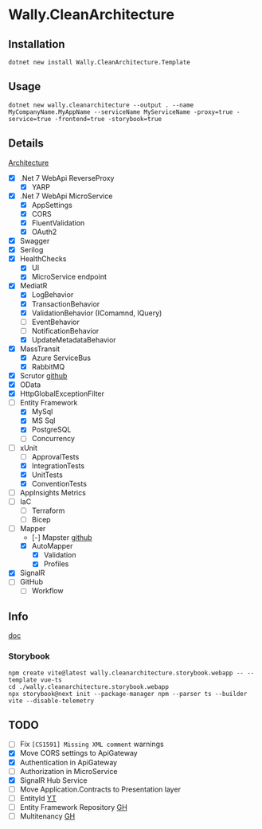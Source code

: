 # Wally.CleanArchitecture

## Installation

```
dotnet new install Wally.CleanArchitecture.Template
```

## Usage

```
dotnet new wally.cleanarchitecture --output . --name MyCompanyName.MyAppName --serviceName MyServiceName -proxy=true -service=true -frontend=true -storybook=true
```

## Details

[Architecture](https://viewer.diagrams.net/?tags=%7B%7D&highlight=0000ff&edit=_blank&layers=1&nav=1&title=Wally.CleanArchitecture#R5Vrfc%2BI2EP5reAzj34ZHDCTNTHrhjtxc%2B8QIvLHV2JYrywHfX18JyRhbSUrnIM40eSDSeiWv9ttvtRIM7Gm6u6Eoj38nISQDywh3A3s2sCzTHI35PyGpDhJHSiKKQyVrBEv8E5TQUNISh1C0FBkhCcN5W7ghWQYb1pIhSsm2rfZIkvZbcxSBJlhuUKJLf%2BCQxVI6svxG%2FhvgKK7fbHpqxSmqldVKihiFZHsksucDe0oJYbKV7qaQCO%2FVfpHjrl95ejCMQsZOGXDrPN4XZTV5CCt8s76%2F%2Brq6%2FnFlunKaZ5SUasXKWlbVLqCkzEIQs5gDO9jGmMEyRxvxdMtR57KYpYl6HKIiPug%2B4iSZkoTQ%2FUQ2AB8TqBcCZbB7dSnmwUE8tICkwGjFVdQA21M%2BVVFl%2B6q%2FbSByfE%2FK4iN4HFcpIhUW0WHuxnO8oZz3Xxxpao5czu%2Fm04eBxSc0br8s599k20u4McGa8lYkWt8Xs8nDXKrN%2BBDR7iAAIY9J1SWUxSQiGUrmjTRoMDJ4r9G5IyRXYPwFjFWKYKhkpI2bfKd40duYcLtISTfwlisUTRGNgL2lZ7wMMoUEMfzcNuT8gPkaYHm5TnARSyh4QinKFD4LFl6vWGhQFECfMV%2BZZUw0BFCRy0z%2FiHfCzceuywnO2N48Nxi4My5BCY4yLthw3wFPRAFO9yk%2FeCQZUxCYViOf4TTii0jwmn%2BinyUFsTiU5ytlU8G7E95dqu6weI7Ok9bccTutOcZIS2ueo2e1WnZ2XDwNl5u5SmiL%2B6Vq6Rlt8f2hnc5eVrtfPNzef1n2wTAOCK3%2BUOP3nT9FZ%2BjW3dnu%2BOGsOu4tgGLuXxFMe%2BEZ6WqdSFe3T7ZaWlSsRZ3F%2FfERmBpBBhTxRVwH0qrz8dNp09N1PZ2erk5P17oQEGMNCMlKbua1SlZBr%2By6MoaGP2pTzDG8S5LsF0ihhi5EYB7VmmOvjfqoA6cktRp1XH93JnJH%2FtCoM7qazLeN4Xhkjw9%2F7allHtCmnlCKqiM1RaVXl%2BCMrReX8JqlXX3fNjuxKi1oIvfg7l%2BoAfRo3m82R8GslwLvHcym19kvzIsG8wk7hn1qgdfnjmFr0FLgmbiAq5ySXfUh9o0M2JbQJ5xFsr5L8IZ7hmSrG8Rgi6oz1nm23d1I9OPru9Z5pqMB9Mrh9YUy7mOcX1s0HdkdmtpmzzR1TqWp3SdPzZEWB%2F%2FDM%2FHJWPR6JtYp2ZyJ9aru05yJfcPtN1fq10atAqWbHXsuxc9IG%2FdE2vSawfTr7C2sNceLiOTbe3KH1pAsSIHFRs8frQljJG17sNadKM4w4XmdQQWj5Anqy%2B6MZKDffxtGML8WtCpilAtT0l0kvjYZ7iklP1fcXm4P1LwFOn8GSV%2FzPIwyx93qw9cYVRckrWPsxa7ODQ20EDG0RoW%2B0%2FSR52pjRJJbfr1bzVT%2FfEnOd%2F794s8ZvWdBqFfsnxwS37B7hkS%2FjE2hKISTLOPvEkodmeIJ2CZWm8c7wpQWGwQCGbnxrYKyLgha3w6epTrwP1Yus%2FRc9vFg4XOg5NuFIHHMDnFM61KQ8G7z9bm8h2p%2BhWDP%2FwE%3D)

- [x] .Net 7 WebApi ReverseProxy
    - [x] YARP
- [x] .Net 7 WebApi MicroService
	- [x] AppSettings
	- [x] CORS
	- [x] FluentValidation
	- [x] OAuth2
- [x] Swagger
- [x] Serilog
- [x] HealthChecks
    - [x] UI
	- [x] MicroService endpoint
- [x] MediatR
	- [x] LogBehavior
	- [x] TransactionBehavior
	- [x] ValidationBehavior (IComamnd, IQuery)
	- [ ] EventBehavior
	- [ ] NotificationBehavior
    - [x] UpdateMetadataBehavior
- [x] MassTransit
    - [x] Azure ServiceBus
    - [x] RabbitMQ
- [x] Scrutor [github](https://github.com/khellang/Scrutor)
- [x] OData
- [x] HttpGlobalExceptionFilter
- [ ] Entity Framework
    - [x] MySql
    - [x] MS Sql
    - [x] PostgreSQL
    - [ ] Concurrency
- [ ] xUnit
	- [ ] ApprovalTests
	- [x] IntegrationTests
	- [x] UnitTests
	- [x] ConventionTests
- [ ] AppInsights Metrics
- [ ] IaC
    - [ ] Terraform
    - [ ] Bicep
- [ ] Mapper
    - [-] Mapster [github](https://github.com/MapsterMapper/Mapster)
    - [x] AutoMapper
        - [x] Validation
        - [x] Profiles
- [x] SignalR
- [ ] GitHub
    - [ ] Workflow

## Info

[doc](https://docs.microsoft.com/en-us/dotnet/core/tools/custom-templates)

### Storybook

```
npm create vite@latest wally.cleanarchitecture.storybook.webapp -- --template vue-ts
cd ./wally.cleanarchitecture.storybook.webapp
npx storybook@next init --package-manager npm --parser ts --builder vite --disable-telemetry
```

## TODO

- [ ] Fix `[CS1591] Missing XML comment` warnings
- [x] Move CORS settings to ApiGateway
- [x] Authentication in ApiGateway
- [ ] Authorization in MicroService
- [x] SignalR Hub Service
- [ ] Move Application.Contracts to Presentation layer
- [ ] EntityId [YT](https://www.youtube.com/watch?v=B3Iq346KwUQ&t=655s)
- [ ] Entity Framework Repository [GH](https://github.com/ffernandolima/ef-core-data-access)
- [ ] Multitenancy [GH](https://github.com/Finbuckle/Finbuckle.MultiTenant)
